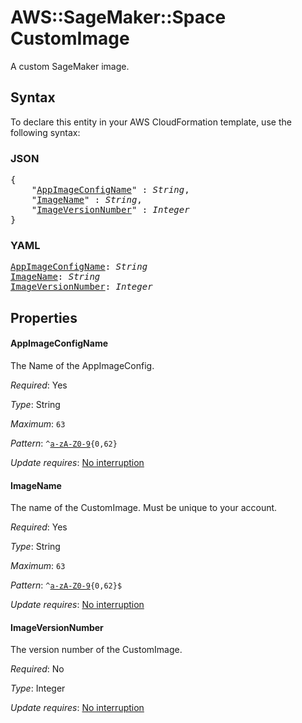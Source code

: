 # AWS::SageMaker::Space CustomImage

A custom SageMaker image.

## Syntax

To declare this entity in your AWS CloudFormation template, use the following syntax:

### JSON

<pre>
{
    "<a href="#appimageconfigname" title="AppImageConfigName">AppImageConfigName</a>" : <i>String</i>,
    "<a href="#imagename" title="ImageName">ImageName</a>" : <i>String</i>,
    "<a href="#imageversionnumber" title="ImageVersionNumber">ImageVersionNumber</a>" : <i>Integer</i>
}
</pre>

### YAML

<pre>
<a href="#appimageconfigname" title="AppImageConfigName">AppImageConfigName</a>: <i>String</i>
<a href="#imagename" title="ImageName">ImageName</a>: <i>String</i>
<a href="#imageversionnumber" title="ImageVersionNumber">ImageVersionNumber</a>: <i>Integer</i>
</pre>

## Properties

#### AppImageConfigName

The Name of the AppImageConfig.

_Required_: Yes

_Type_: String

_Maximum_: <code>63</code>

_Pattern_: <code>^[a-zA-Z0-9](-*[a-zA-Z0-9]){0,62}</code>

_Update requires_: [No interruption](https://docs.aws.amazon.com/AWSCloudFormation/latest/UserGuide/using-cfn-updating-stacks-update-behaviors.html#update-no-interrupt)

#### ImageName

The name of the CustomImage. Must be unique to your account.

_Required_: Yes

_Type_: String

_Maximum_: <code>63</code>

_Pattern_: <code>^[a-zA-Z0-9]([-.]?[a-zA-Z0-9]){0,62}$</code>

_Update requires_: [No interruption](https://docs.aws.amazon.com/AWSCloudFormation/latest/UserGuide/using-cfn-updating-stacks-update-behaviors.html#update-no-interrupt)

#### ImageVersionNumber

The version number of the CustomImage.

_Required_: No

_Type_: Integer

_Update requires_: [No interruption](https://docs.aws.amazon.com/AWSCloudFormation/latest/UserGuide/using-cfn-updating-stacks-update-behaviors.html#update-no-interrupt)

